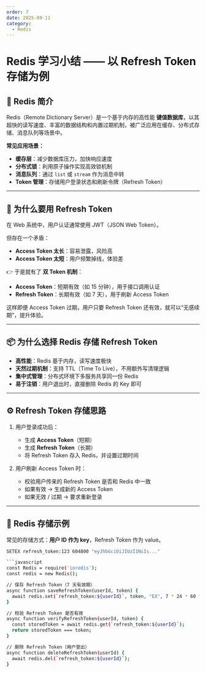 ```yaml
---
order: 7
date: 2025-09-11
category: 
  - Redis
---
```




# Redis 学习小结 —— 以 Refresh Token 存储为例

## 📖 Redis 简介
Redis（Remote Dictionary Server）是一个基于内存的高性能 **键值数据库**，以其超快的读写速度、丰富的数据结构和内置过期机制，被广泛应用在缓存、分布式存储、消息队列等场景中。

**常见应用场景：**
- **缓存层**：减少数据库压力，加快响应速度
- **分布式锁**：利用原子操作实现高效锁机制
- **消息队列**：通过 `list` 或 `stream` 作为消息中转
- **Token 管理**：存储用户登录状态和刷新令牌（Refresh Token）
 
---

## 🔑 为什么要用 Refresh Token
在 Web 系统中，用户认证通常使用 JWT（JSON Web Token）。

但存在一个矛盾：
- **Access Token 太长**：容易泄露，风险高
- **Access Token 太短**：用户频繁掉线，体验差

👉 于是就有了 **双 Token 机制**：
- **Access Token**：短期有效（如 15 分钟），用于接口调用认证
- **Refresh Token**：长期有效（如 7 天），用于刷新 Access Token

这样即便 Access Token 过期，用户只要 Refresh Token 还有效，就可以“无感续期”，提升体验。

---

## 📦 为什么选择 Redis 存储 Refresh Token
- **高性能**：Redis 基于内存，读写速度极快
- **天然过期机制**：支持 TTL（Time To Live），不用额外写清理逻辑
- **集中式管理**：分布式环境下多服务共享同一份 Redis
- **易于注销**：用户退出时，直接删除 Redis 的 Key 即可

---

## ⚙️ Refresh Token 存储思路
1. 用户登录成功后：
    - 生成 **Access Token**（短期）
    - 生成 **Refresh Token**（长期）
    - 将 Refresh Token 存入 Redis，并设置过期时间

2. 用户刷新 Access Token 时：
    - 校验用户传来的 Refresh Token 是否和 Redis 中一致
    - 如果有效 → 生成新的 Access Token
    - 如果无效 / 过期 → 要求重新登录

---

## 📝 Redis 存储示例
常见的存储方式：**用户 ID 作为 key**，Refresh Token 作为 value。

```bash
SETEX refresh_token:123 604800 "eyJhbGciOiJIUzI1NiIs..."

```javascript
const Redis = require('ioredis');
const redis = new Redis();

// 保存 Refresh Token（7 天有效期）
async function saveRefreshToken(userId, token) {
  await redis.set(`refresh_token:${userId}`, token, "EX", 7 * 24 * 60 * 60);
}

// 校验 Refresh Token 是否有效
async function verifyRefreshToken(userId, token) {
  const storedToken = await redis.get(`refresh_token:${userId}`);
  return storedToken === token;
}

// 删除 Refresh Token（用户登出）
async function deleteRefreshToken(userId) {
  await redis.del(`refresh_token:${userId}`);
}

